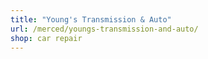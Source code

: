 ```yaml
---
title: "Young's Transmission & Auto"
url: /merced/youngs-transmission-and-auto/
shop: car repair
---
```

